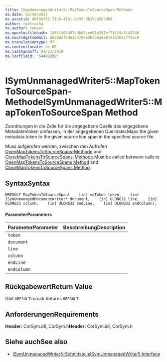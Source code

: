 ```yaml
---
title: ISymUnmanagedWriter5::MapTokenToSourceSpan-Methode
ms.date: 03/30/2017
ms.assetid: d0fbbf61-71c6-4fb1-8c9f-d619ca5d7d68
author: rpetrusha
ms.author: ronpet
ms.openlocfilehash: 158ff204d57c3b08ced91d397ef71f24c5f44248
ms.sourcegitcommit: 6b308cf6d627d78ee36dbbae8972a310ac7fd6c8
ms.translationtype: MT
ms.contentlocale: de-DE
ms.lasthandoff: 01/23/2019
ms.locfileid: "54499209"
---
```

# <a name="isymunmanagedwriter5maptokentosourcespan-method"></a><span data-ttu-id="e35ea-102">ISymUnmanagedWriter5::MapTokenToSourceSpan-Methode</span><span class="sxs-lookup"><span data-stu-id="e35ea-102">ISymUnmanagedWriter5::MapTokenToSourceSpan Method</span></span>
<span data-ttu-id="e35ea-103">Zuordnungen in die Zeile für die angegebene Quelle das angegebene Metadatentoken umfassen, in der angegebenen Quelldatei.</span><span class="sxs-lookup"><span data-stu-id="e35ea-103">Maps the given metadata token to the given source line span in the specified source file.</span></span>  
  
 <span data-ttu-id="e35ea-104">Muss aufgerufen werden, zwischen den Aufrufen [OpenMapTokensToSourceSpans-Methode](../../../../docs/framework/unmanaged-api/diagnostics/isymunmanagedwriter5-openmaptokenstosourcespans-method.md) und [CloseMapTokensToSourceSpans-Methode](../../../../docs/framework/unmanaged-api/diagnostics/isymunmanagedwriter5-closemaptokenstosourcespans-method.md).</span><span class="sxs-lookup"><span data-stu-id="e35ea-104">Must be called between calls to [OpenMapTokensToSourceSpans Method](../../../../docs/framework/unmanaged-api/diagnostics/isymunmanagedwriter5-openmaptokenstosourcespans-method.md) and [CloseMapTokensToSourceSpans Method](../../../../docs/framework/unmanaged-api/diagnostics/isymunmanagedwriter5-closemaptokenstosourcespans-method.md).</span></span>  
  
## <a name="syntax"></a><span data-ttu-id="e35ea-105">Syntax</span><span class="sxs-lookup"><span data-stu-id="e35ea-105">Syntax</span></span>  
  
```idl  
HRESULT MapTokenToSourceSpan(    [in] mdToken token,    [in] ISymUnmanagedDocumentWriter* document,    [in] ULONG32 line,    [in] ULONG32 column,    [in] ULONG32 endLine,    [in] ULONG32 endColumn);  
```  
  
#### <a name="parameters"></a><span data-ttu-id="e35ea-106">Parameter</span><span class="sxs-lookup"><span data-stu-id="e35ea-106">Parameters</span></span>  
  
|<span data-ttu-id="e35ea-107">Parameter</span><span class="sxs-lookup"><span data-stu-id="e35ea-107">Parameter</span></span>|<span data-ttu-id="e35ea-108">Beschreibung</span><span class="sxs-lookup"><span data-stu-id="e35ea-108">Description</span></span>|  
|---------------|-----------------|  
|`token`||  
|`document`||  
|`line`||  
|`column`||  
|`endLine`||  
|`endColumn`||  
  
## <a name="return-value"></a><span data-ttu-id="e35ea-109">Rückgabewert</span><span class="sxs-lookup"><span data-stu-id="e35ea-109">Return Value</span></span>  
 <span data-ttu-id="e35ea-110">Gibt `HRESULT`zurück.</span><span class="sxs-lookup"><span data-stu-id="e35ea-110">Returns `HRESULT`.</span></span>  
  
## <a name="requirements"></a><span data-ttu-id="e35ea-111">Anforderungen</span><span class="sxs-lookup"><span data-stu-id="e35ea-111">Requirements</span></span>  
 <span data-ttu-id="e35ea-112">**Header:** CorSym.idl, CorSym.h</span><span class="sxs-lookup"><span data-stu-id="e35ea-112">**Header:** CorSym.idl, CorSym.h</span></span>  
  
## <a name="see-also"></a><span data-ttu-id="e35ea-113">Siehe auch</span><span class="sxs-lookup"><span data-stu-id="e35ea-113">See also</span></span>
- [<span data-ttu-id="e35ea-114">ISymUnmanagedWriter5-Schnittstelle</span><span class="sxs-lookup"><span data-stu-id="e35ea-114">ISymUnmanagedWriter5 Interface</span></span>](../../../../docs/framework/unmanaged-api/diagnostics/isymunmanagedwriter5-interface.md)
